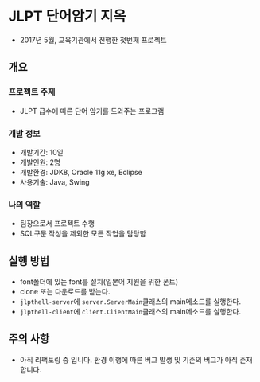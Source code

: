# JLPT 단어암기 지옥

- 2017년 5월, 교육기관에서 진행한 첫번째 프로젝트

## 개요

### 프로젝트 주제

- JLPT 급수에 따른 단어 암기를 도와주는 프로그램

### 개발 정보

- 개발기간: 10일
- 개발인원: 2명
- 개발환경: JDK8, Oracle 11g xe, Eclipse
- 사용기술: Java, Swing

### 나의 역할

- 팀장으로서 프로젝트 수행
- SQL구문 작성을 제외한 모든 작업을 담당함

## 실행 방법

- font폴더에 있는 font를 설치(일본어 지원을 위한 폰트)
- clone 또는 다운로드를 받는다.
- `jlpthell-server`에 `server.ServerMain`클래스의 main메소드를 실행한다.
- `jlpthell-client`에 `client.ClientMain`클래스의 main메소드를 실행한다.

## 주의 사항

- 아직 리팩토링 중 입니다. 환경 이행에 따른 버그 발생 및 기존의 버그가 아직 존재합니다.